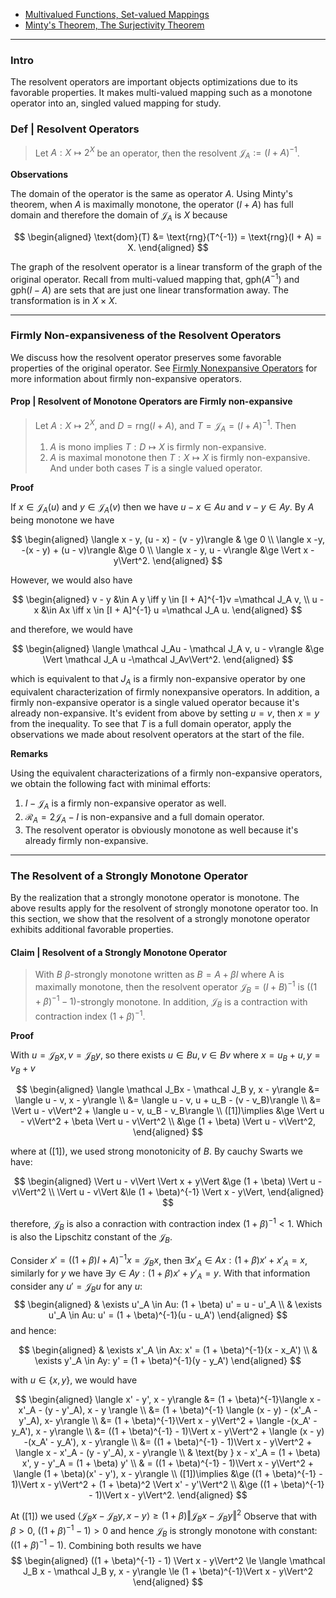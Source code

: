 - [Multivalued Functions, Set-valued Mappings](Multivalued%20Functions,%20Set-valued%20Mappings.md) 
- [Minty's Theorem, The Surjectivity Theorem](Minty's%20Theorem,%20The%20Surjectivity%20Theorem.md)

---
### **Intro**

The resolvent operators are important objects optimizations due to its favorable properties. 
It makes multi-valued mapping such as a monotone operator into an, singled valued mapping for study. 

### **Def | Resolvent Operators**

> Let $A: X \mapsto 2^X$ be an operator, then the resolvent $\mathcal J_A := (I + A)^{-1}$. 

**Observations**

The domain of the operator is the same as operator $A$. 
Using Minty's theorem, when $A$ is maximally monotone, the operator $(I + A)$ has full domain and therefore the domain of $\mathcal J_A$ is $X$ because 

$$
\begin{aligned}
    \text{dom}(T) &= \text{rng}(T^{-1}) = \text{rng}(I + A) = X. 
\end{aligned}
$$

The graph of the resolvent operator is a linear transform of the graph of the original operator. 
Recall from multi-valued mapping that, $\text{gph}(A^{-1})$ and $\text{gph}(I - A)$ are sets that are just one linear transformation away. 
The transformation is in $X \times X$. 


---
### **Firmly Non-expansiveness of the Resolvent Operators**

We discuss how the resolvent operator preserves some favorable properties of the original operator. 
See [Firmly Nonexpansive Operators](Firmly%20Nonexpansive%20Operators.md) for more information about firmly non-expansive operators. 


#### **Prop | Resolvent of Monotone Operators are Firmly non-expansive**
> Let $A: X \mapsto 2^X$, and $D = \text{rng}(I + A)$, and $T = \mathcal J_A  = (I + A)^{-1}$.
>  Then 
> 1. $A$ is mono implies $T: D\mapsto X$ is firmly non-expansive. 
> 2. $A$ is maximal monotone then $T: X \mapsto X$ is firmly non-expansive. 
> And under both cases $T$ is a single valued operator. 

**Proof**

If $x \in \mathcal J_A(u)$ and $y \in \mathcal J_A(v)$ then we have $u - x \in Au$ and $v - y \in Ay$. 
By $A$ being monotone we have 

$$
\begin{aligned}
    \langle x - y, (u - x) - (v - y)\rangle & \ge 0 
    \\
    \langle  x -y, -(x - y) + (u - v)\rangle &\ge 0
    \\
    \langle x - y, u - v\rangle &\ge \Vert x - y\Vert^2. 
\end{aligned}
$$

However, we would also have 

$$
\begin{aligned}
    v - y &\in A y \iff y \in [I + A]^{-1}v =\mathcal J_A v, 
    \\
    u - x &\in Ax \iff x \in [I + A]^{-1} u =\mathcal  J_A u. 
\end{aligned}
$$

and therefore, we would have 

$$
\begin{aligned}
    \langle \mathcal J_Au - \mathcal J_A v, u - v\rangle  
    &\ge \Vert \mathcal J_A u -\mathcal J_Av\Vert^2. 
\end{aligned}
$$

which is equivalent to that $J_A$ is a firmly non-expansive operator by one equivalent characterization of firmly nonexpansive operators. 
In addition, a firmly non-expansive operator is a single valued operator because it's already non-expansive. 
It's evident from above by setting $u = v$, then $x = y$ from the inequality. 
To see that $T$ is a full domain operator, apply the observations we made about resolvent operators at the start of the file. 

**Remarks**

Using the equivalent characterizations of a firmly non-expansive operators, we obtain the following fact with minimal efforts: 

1. $I - \mathcal J_A$ is a firmly non-expansive operator as well. 
2. $\mathcal R_A = 2\mathcal J_A - I$ is non-expansive and a full domain operator. 
3. The resolvent operator is obviously monotone as well because it's already firmly non-expansive. 


---
### **The Resolvent of a Strongly Monotone Operator**

By the realization that a strongly monotone operator is monotone. 
The above results apply for the resolvent of strongly monotone operator too. 
In this section, we show that the resolvent of a strongly monotone operator exhibits additional favorable properties. 

#### **Claim | Resolvent of a Strongly Monotone Operator**
> With $B$ $\beta$-strongly monotone written as $B = A + \beta I$ where A is maximally monotone,  then the resolvent operator $\mathcal J_{B} = (I + B)^{-1}$ is $((1 + \beta)^{-1} - 1)$-strongly monotone.
> In addition, $\mathcal J_B$ is a contraction with contraction index $(1 + \beta)^{-1}$. 

**Proof**

With $u = \mathcal J_B x, v = \mathcal J_B y$, so there exists $u \in Bu, v \in Bv$ where $x = u_B + u, y = v_B + v$ 

$$
\begin{aligned}
    \langle \mathcal J_Bx - \mathcal J_B y, x - y\rangle
    &= \langle u - v, x - y\rangle 
    \\
    &= \langle u - v, u + u_B - (v - v_B)\rangle
    \\
    &= \Vert u - v\Vert^2 + \langle u - v, u_B - v_B\rangle
    \\
    ([1])\implies 
    &\ge \Vert u - v\Vert^2 + \beta \Vert u - v\Vert^2
    \\
    &\ge (1 + \beta) \Vert u - v\Vert^2, 
\end{aligned}
$$

where at (\[1\]), we used strong monotonicity of $B$. 
By cauchy Swarts we have: 

$$
\begin{aligned}
    \Vert u - v\Vert \Vert x + y\Vert
    &\ge 
    (1 + \beta) \Vert u - v\Vert^2
    \\
    \Vert u - v\Vert
    &\le (1 + \beta)^{-1} \Vert x - y\Vert, 
\end{aligned}
$$

therefore, $\mathcal J_B$ is also a conraction with contraction index $(1 + \beta)^{-1} < 1$. 
Which is also the Lipschitz constant of the $\mathcal J_B$. 

Consider $x' = ((1 + \beta)I + A)^{-1}x = \mathcal J_Bx$, 
then $\exists x'_A \in Ax: (1 + \beta)x' + x'_A = x$, similarly for $y$ we have $\exists y \in Ay: (1 + \beta)x' + y'_A = y$. 
With that information consider any $u' = \mathcal J_B u$ for any $u$: 
$$
\begin{aligned}
    & \exists u'_A \in Au: 
    (1 + \beta) u' = u - u'_A
    \\
    & \exists u'_A \in Au: u' = (1 + \beta)^{-1}(u - u_A')
\end{aligned}
$$
and hence: 

$$
\begin{aligned}
    & \exists x'_A \in Ax: x' = (1 + \beta)^{-1}(x - x_A')
    \\
    & \exists y'_A \in Ay: y' = (1 + \beta)^{-1}(y - y_A')
\end{aligned}
$$

with $u \in \{x, y\}$, we would have

$$
\begin{aligned}
    \langle x' - y', x - y\rangle &= 
    (1 + \beta)^{-1}\langle x - x'_A - (y - y'_A), x - y \rangle
    \\
    &= (1 + \beta)^{-1} \langle (x - y) - (x'_A - y'_A), x- y\rangle
    \\
    &= (1 + \beta)^{-1}\Vert x - y\Vert^2 + 
    \langle -(x_A' - y_A'), x - y\rangle
    \\
    &= 
    ((1 + \beta)^{-1} - 1)\Vert x - y\Vert^2 + 
    \langle (x - y) -(x_A' - y_A'), x - y\rangle 
    \\
    &= 
    ((1 + \beta)^{-1} - 1)\Vert x - y\Vert^2 + 
    \langle x - x'_A - (y - y'_A), x - y\rangle
    \\
    & \text{by } x - x'_A = (1 + \beta) x', y - y'_A = (1 + \beta) y'
    \\
    & = ((1 + \beta)^{-1} - 1)\Vert x - y\Vert^2 + 
    \langle (1 + \beta)(x' - y'), x - y\rangle
    \\
    ([1])\implies 
    &\ge 
    ((1 + \beta)^{-1} - 1)\Vert x - y\Vert^2 + (1 + \beta)^2 \Vert x' - y'\Vert^2
    \\
    &\ge 
    ((1 + \beta)^{-1} - 1)\Vert x - y\Vert^2. 
\end{aligned}
$$

At (\[1\]) we used $\langle \mathcal J_B x - \mathcal J_B y, x - y \rangle \ge (1 + \beta)\Vert \mathcal J_B x - \mathcal J_B y\Vert^2$
Observe that with $\beta > 0$, $((1 + \beta)^{-1} - 1) > 0$ and hence $\mathcal J_B$ is strongly monotone with constant: $((1 + \beta)^{-1} - 1)$. 
Combining both results we have 
$$
\begin{aligned}
    ((1 + \beta)^{-1} - 1) \Vert x - y\Vert^2 
    \le \langle \mathcal J_B x - \mathcal J_B y, x - y\rangle 
    \le (1 + \beta)^{-1}\Vert x - y\Vert^2
\end{aligned}
$$
